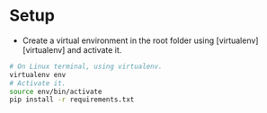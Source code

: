 # Setup

- Create a virtual environment in the root folder using [virtualenv][virtualenv] and activate it.

```bash
# On Linux terminal, using virtualenv.
virtualenv env
# Activate it.
source env/bin/activate
pip install -r requirements.txt
```